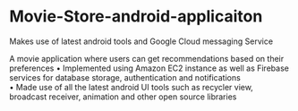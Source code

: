 # Movie-Store-android-applicaiton
Makes use of latest android tools and Google Cloud messaging Service

A movie application where users can get recommendations based on their preferences
•	Implemented using Amazon EC2 instance as well as Firebase services for database storage, authentication and notifications		
•	Made use of all the latest android UI tools such as recycler view, broadcast receiver, animation and other open source libraries

